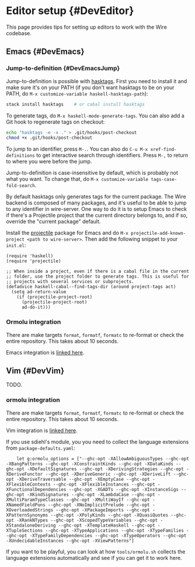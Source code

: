 # Editor setup {#DevEditor}

This page provides tips for setting up editors to work with the Wire codebase.

## Emacs {#DevEmacs}

### Jump-to-definition {#DevEmacsJump}

Jump-to-definition is possible with [hasktags][]. First you need to install it and make sure it's on your PATH (if you don't want hasktags to be on your PATH, do `M-x customize-variable haskell-hasktags-path`):

[hasktags]: https://hackage.haskell.org/package/hasktags

```bash
stack install hasktags    # or cabal install hasktags
```

To generate tags, do `M-x haskell-mode-generate-tags`. You can also add a Git hook to regenerate tags on checkout:

```bash
echo "hasktags -e -x ." > .git/hooks/post-checkout
chmod +x .git/hooks/post-checkout
```

To jump to an identifier, press `M-.`. You can also do `C-u M-x xref-find-definitions` to get interactive search through identifiers. Press `M-,` to return to where you were before the jump.

Jump-to-definition is case-insensitive by default, which is probably not what you want. To change that, do `M-x customize-variable tags-case-fold-search`.

By default hasktags only generates tags for the current package. The Wire backend is composed of many packages, and it's useful to be able to jump to any identifier in wire-server. One way to do it is to setup Emacs to check if there's a Projectile project that the current directory belongs to, and if so, override the "current package" default.

Install the [projectile][] package for Emacs and do `M-x projectile-add-known-project <path to wire-server>`. Then add the following snippet to your `init.el`:

[projectile]: https://www.projectile.mx/en/latest/installation/

```
(require 'haskell)
(require 'projectile)

;; When inside a project, even if there is a cabal file in the current
;; folder, use the project folder to generate tags. This is useful for
;; projects with several services or subprojects.
(defadvice haskell-cabal--find-tags-dir (around project-tags act)
  (setq ad-return-value
    (if (projectile-project-root)
      (projectile-project-root)
      ad-do-it)))
```

### Ormolu integration

There are make targets `format`, `formatf`, `formatc` to re-format
or check the entire repository.  This takes about 10 seconds.

Emacs integration is [linked
here](https://github.com/tweag/ormolu#editor-integration).

## Vim {#DevVim}

TODO.

### ormolu integration

There are make targets `format`, `formatf`, `formatc` to re-format
or check the entire repository.  This takes about 10 seconds.

Vim integration is [linked
here](https://github.com/tweag/ormolu/pull/515/files).

If you use sdiehl's module, you you need to collect the language extensions from `package-defaults.yaml`:

```
    let g:ormolu_options = ["--ghc-opt -XAllowAmbiguousTypes --ghc-opt -XBangPatterns --ghc-opt -XConstraintKinds --ghc-opt -XDataKinds --ghc-opt -XDefaultSignatures --ghc-opt -XDerivingStrategies --ghc-opt -XDeriveFunctor --ghc-opt -XDeriveGeneric --ghc-opt -XDeriveLift --ghc-opt -XDeriveTraversable --ghc-opt -XEmptyCase --ghc-opt -XFlexibleContexts --ghc-opt -XFlexibleInstances --ghc-opt -XFunctionalDependencies --ghc-opt -XGADTs --ghc-opt -XInstanceSigs --ghc-opt -XKindSignatures --ghc-opt -XLambdaCase --ghc-opt -XMultiParamTypeClasses --ghc-opt -XMultiWayIf --ghc-opt -XNamedFieldPuns --ghc-opt -XNoImplicitPrelude --ghc-opt -XOverloadedStrings --ghc-opt -XPackageImports --ghc-opt -XPatternSynonyms --ghc-opt -XPolyKinds --ghc-opt -XQuasiQuotes --ghc-opt -XRankNTypes --ghc-opt -XScopedTypeVariables --ghc-opt -XStandaloneDeriving --ghc-opt -XTemplateHaskell --ghc-opt -XTupleSections --ghc-opt -XTypeApplications --ghc-opt -XTypeFamilies --ghc-opt -XTypeFamilyDependencies --ghc-opt -XTypeOperators --ghc-opt -XUndecidableInstances --ghc-opt -XViewPatterns"]
```

If you want to be playful, you can look at how `tools/ormolu.sh`
collects the language extensions automatically and see if you can get
it to work here.
